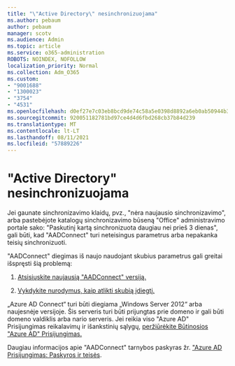 ```yaml
---
title: "\"Active Directory\" nesinchronizuojama"
ms.author: pebaum
author: pebaum
manager: scotv
ms.audience: Admin
ms.topic: article
ms.service: o365-administration
ROBOTS: NOINDEX, NOFOLLOW
localization_priority: Normal
ms.collection: Adm_O365
ms.custom:
- "9001688"
- "1300023"
- "3754"
- "4531"
ms.openlocfilehash: d0ef27e7c03eb8bcd9de74c58a5e0398d8892a6eb0ab50944b3c2201247fa0b8
ms.sourcegitcommit: 920051182781bd97ce4d4d6fbd268cb37b84d239
ms.translationtype: MT
ms.contentlocale: lt-LT
ms.lasthandoff: 08/11/2021
ms.locfileid: "57889226"
---
```

# <a name="active-directory-not-syncing"></a>"Active Directory" nesinchronizuojama

Jei gaunate sinchronizavimo klaidų, pvz., "nėra naujausio sinchronizavimo", arba pastebėjote katalogų sinchronizavimo būseną "Office" administravimo portale sako: "Paskutinį kartą sinchronizuota daugiau nei prieš 3 dienas", gali būti, kad "AADConnect" turi neteisingus parametrus arba nepakanka teisių sinchronizuoti.  

"AADConnect" diegimas iš naujo naudojant skubius parametrus gali greitai išspręsti šią problemą:

1. [Atsisiųskite naujausią "AADConnect" versiją.](https://go.microsoft.com/fwlink/?LinkId=615771)

2. [Vykdykite nurodymus, kaip atlikti skubią įdiegtį.](https://docs.microsoft.com/azure/active-directory/hybrid/how-to-connect-install-express)

„Azure AD Connect“ turi būti diegiama „Windows Server 2012“ arba naujesnėje versijoje. Šis serveris turi būti prijungtas prie domeno ir gali būti domeno valdiklis arba nario serveris. Jei reikia viso "Azure AD" Prisijungimas reikalavimų ir išankstinių sąlygų, [peržiūrėkite Būtinosios "Azure AD" Prisijungimas.](https://docs.microsoft.com/azure/active-directory/hybrid/how-to-connect-install-prerequisites)

Daugiau informacijos apie "AADConnect" tarnybos paskyras žr. ["Azure AD Prisijungimas: Paskyros ir teisės](https://docs.microsoft.com/azure/active-directory/hybrid/reference-connect-accounts-permissions).
